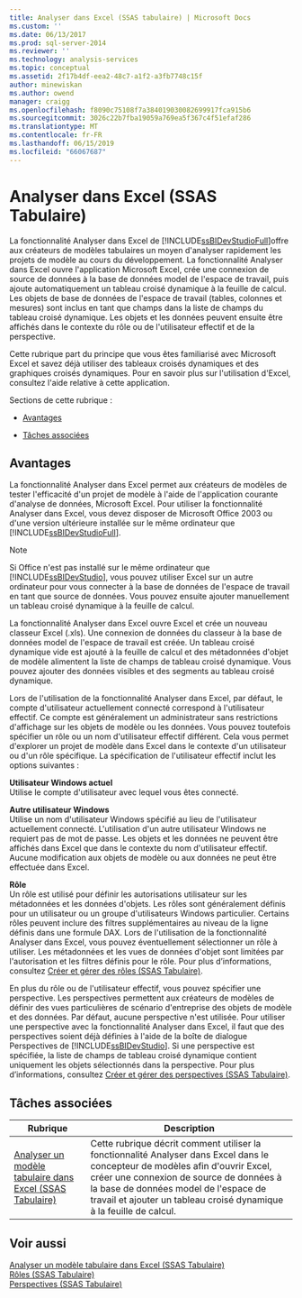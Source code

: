 ```yaml
---
title: Analyser dans Excel (SSAS tabulaire) | Microsoft Docs
ms.custom: ''
ms.date: 06/13/2017
ms.prod: sql-server-2014
ms.reviewer: ''
ms.technology: analysis-services
ms.topic: conceptual
ms.assetid: 2f17b4df-eea2-48c7-a1f2-a3fb7748c15f
author: minewiskan
ms.author: owend
manager: craigg
ms.openlocfilehash: f8090c75108f7a384019030082699917fca915b6
ms.sourcegitcommit: 3026c22b7fba19059a769ea5f367c4f51efaf286
ms.translationtype: MT
ms.contentlocale: fr-FR
ms.lasthandoff: 06/15/2019
ms.locfileid: "66067687"
---
```

# <a name="analyze-in-excel-ssas-tabular"></a>Analyser dans Excel (SSAS Tabulaire)
  La fonctionnalité Analyser dans Excel de [!INCLUDE[ssBIDevStudioFull](../../includes/ssbidevstudiofull-md.md)]offre aux créateurs de modèles tabulaires un moyen d'analyser rapidement les projets de modèle au cours du développement. La fonctionnalité Analyser dans Excel ouvre l'application Microsoft Excel, crée une connexion de source de données à la base de données model de l'espace de travail, puis ajoute automatiquement un tableau croisé dynamique à la feuille de calcul. Les objets de base de données de l'espace de travail (tables, colonnes et mesures) sont inclus en tant que champs dans la liste de champs du tableau croisé dynamique. Les objets et les données peuvent ensuite être affichés dans le contexte du rôle ou de l'utilisateur effectif et de la perspective.  
  
 Cette rubrique part du principe que vous êtes familiarisé avec Microsoft Excel et savez déjà utiliser des tableaux croisés dynamiques et des graphiques croisés dynamiques. Pour en savoir plus sur l'utilisation d'Excel, consultez l'aide relative à cette application.  
  
 Sections de cette rubrique :  
  
-   [Avantages](#bkmk_benefits)  
  
-   [Tâches associées](#bkmk_rt)  
  
##  <a name="bkmk_benefits"></a> Avantages  
 La fonctionnalité Analyser dans Excel permet aux créateurs de modèles de tester l'efficacité d'un projet de modèle à l'aide de l'application courante d'analyse de données, Microsoft Excel. Pour utiliser la fonctionnalité Analyser dans Excel, vous devez disposer de Microsoft Office 2003 ou d'une version ultérieure installée sur le même ordinateur que [!INCLUDE[ssBIDevStudioFull](../../includes/ssbidevstudiofull-md.md)].  
  
> [!NOTE]  
>  Si Office n'est pas installé sur le même ordinateur que [!INCLUDE[ssBIDevStudio](../../includes/ssbidevstudio-md.md)], vous pouvez utiliser Excel sur un autre ordinateur pour vous connecter à la base de données de l'espace de travail en tant que source de données. Vous pouvez ensuite ajouter manuellement un tableau croisé dynamique à la feuille de calcul.  
  
 La fonctionnalité Analyser dans Excel ouvre Excel et crée un nouveau classeur Excel (.xls). Une connexion de données du classeur à la base de données model de l'espace de travail est créée. Un tableau croisé dynamique vide est ajouté à la feuille de calcul et des métadonnées d'objet de modèle alimentent la liste de champs de tableau croisé dynamique. Vous pouvez ajouter des données visibles et des segments au tableau croisé dynamique.  
  
 Lors de l'utilisation de la fonctionnalité Analyser dans Excel, par défaut, le compte d'utilisateur actuellement connecté correspond à l'utilisateur effectif. Ce compte est généralement un administrateur sans restrictions d'affichage sur les objets de modèle ou les données. Vous pouvez toutefois spécifier un rôle ou un nom d'utilisateur effectif différent. Cela vous permet d'explorer un projet de modèle dans Excel dans le contexte d'un utilisateur ou d'un rôle spécifique. La spécification de l'utilisateur effectif inclut les options suivantes :  
  
 **Utilisateur Windows actuel**  
 Utilise le compte d'utilisateur avec lequel vous êtes connecté.  
  
 **Autre utilisateur Windows**  
 Utilise un nom d'utilisateur Windows spécifié au lieu de l'utilisateur actuellement connecté. L'utilisation d'un autre utilisateur Windows ne requiert pas de mot de passe. Les objets et les données ne peuvent être affichés dans Excel que dans le contexte du nom d'utilisateur effectif. Aucune modification aux objets de modèle ou aux données ne peut être effectuée dans Excel.  
  
 **Rôle**  
 Un rôle est utilisé pour définir les autorisations utilisateur sur les métadonnées et les données d'objets. Les rôles sont généralement définis pour un utilisateur ou un groupe d'utilisateurs Windows particulier. Certains rôles peuvent inclure des filtres supplémentaires au niveau de la ligne définis dans une formule DAX. Lors de l'utilisation de la fonctionnalité Analyser dans Excel, vous pouvez éventuellement sélectionner un rôle à utiliser. Les métadonnées et les vues de données d'objet sont limitées par l'autorisation et les filtres définis pour le rôle. Pour plus d’informations, consultez [Créer et gérer des rôles &#40;SSAS Tabulaire&#41;](roles-ssas-tabular.md).  
  
 En plus du rôle ou de l'utilisateur effectif, vous pouvez spécifier une perspective. Les perspectives permettent aux créateurs de modèles de définir des vues particulières de scénario d'entreprise des objets de modèle et des données. Par défaut, aucune perspective n'est utilisée. Pour utiliser une perspective avec la fonctionnalité Analyser dans Excel, il faut que des perspectives soient déjà définies à l'aide de la boîte de dialogue Perspectives de [!INCLUDE[ssBIDevStudio](../../includes/ssbidevstudio-md.md)]. Si une perspective est spécifiée, la liste de champs de tableau croisé dynamique contient uniquement les objets sélectionnés dans la perspective. Pour plus d’informations, consultez [Créer et gérer des perspectives &#40;SSAS Tabulaire&#41;](perspectives-ssas-tabular.md).  
  
##  <a name="bkmk_rt"></a> Tâches associées  
  
|**Rubrique**|**Description**|  
|---------------|---------------------|  
|[Analyser un modèle tabulaire dans Excel &#40;SSAS Tabulaire&#41;](analyze-a-tabular-model-in-excel-ssas-tabular.md)|Cette rubrique décrit comment utiliser la fonctionnalité Analyser dans Excel dans le concepteur de modèles afin d'ouvrir Excel, créer une connexion de source de données à la base de données model de l'espace de travail et ajouter un tableau croisé dynamique à la feuille de calcul.|  
  
## <a name="see-also"></a>Voir aussi  
 [Analyser un modèle tabulaire dans Excel &#40;SSAS Tabulaire&#41;](analyze-a-tabular-model-in-excel-ssas-tabular.md)   
 [Rôles &#40;SSAS Tabulaire&#41;](roles-ssas-tabular.md)   
 [Perspectives &#40;SSAS Tabulaire&#41;](perspectives-ssas-tabular.md)  
  
  
